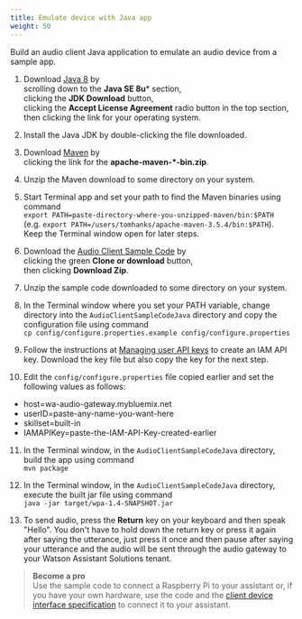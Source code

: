 ```yaml
---
title: Emulate device with Java app
weight: 50
---
```


Build an audio client Java application to emulate an audio device from a sample app.  

1. Download [Java 8](http://www.oracle.com/technetwork/java/javase/downloads) by <br/> scrolling down to the **Java SE 8u*** section,<br/> clicking the **JDK Download** button,<br/> clicking the **Accept License Agreement** radio button in the top section,<br/> then clicking the link for your operating system.

2. Install the Java JDK by double-clicking the file downloaded.

3. Download [Maven](https://maven.apache.org/download.cgi) by <br/> 
clicking the link for the **apache-maven-*-bin.zip**.

4. Unzip the Maven download to some directory on your system.

5. Start Terminal app and set your path to find the Maven binaries using command <br/>
 `export PATH=paste-directory-where-you-unzipped-maven/bin:$PATH`<br/>
 (e.g. `export PATH=/users/tomhanks/apache-maven-3.5.4/bin:$PATH`).  Keep the Terminal window open for later steps.

6. Download the [Audio Client Sample Code](https://github.com/Watson-Personal-Assistant/AudioClientSampleCodeJava) by <br/> clicking the green **Clone or download** button, <br/> then clicking **Download Zip**.

7. Unzip the sample code downloaded to some directory on your system.

8. In the Terminal window where you set your PATH variable, change directory into the `AudioClientSampleCodeJava` directory and copy the configuration file using command <br/>
 `cp config/configure.properties.example config/configure.properties`

9. Follow the instructions at [Managing user API keys](https://console.bluemix.net/docs/iam/userid_keys.html#userapikey) to create an IAM API key.  Download the key file but also copy the key for the next step.

10. Edit the `config/configure.properties` file copied earlier and set the following values as follows:
  - host=wa-audio-gateway.mybluemix.net
  - userID=paste-any-name-you-want-here
  - skillset=built-in
  - IAMAPIKey=paste-the-IAM-API-Key-created-earlier

11. In the Terminal window, in the `AudioClientSampleCodeJava` directory, build the app using command <br/>
`mvn package`

12. In the Terminal window, in the `AudioClientSampleCodeJava` directory, execute the built jar file using command <br/>
`java -jar target/wpa-1.4-SNAPSHOT.jar`

13. To send audio, press the **Return** key on your keyboard and then speak "Hello".  You don't have to hold down the return key or press it again after saying the utterance, just press it once and then pause after saying your utterance and the audio will be sent through the audio gateway to your Watson Assistant Solutions tenant.

> **Become a pro**<br>
Use the sample code to connect a Raspberry Pi to your assistant or, if you have your own hardware, use the code and the [client device interface specification]({{site.baseurl}}/audio/interface/) to connect it to your assistant.